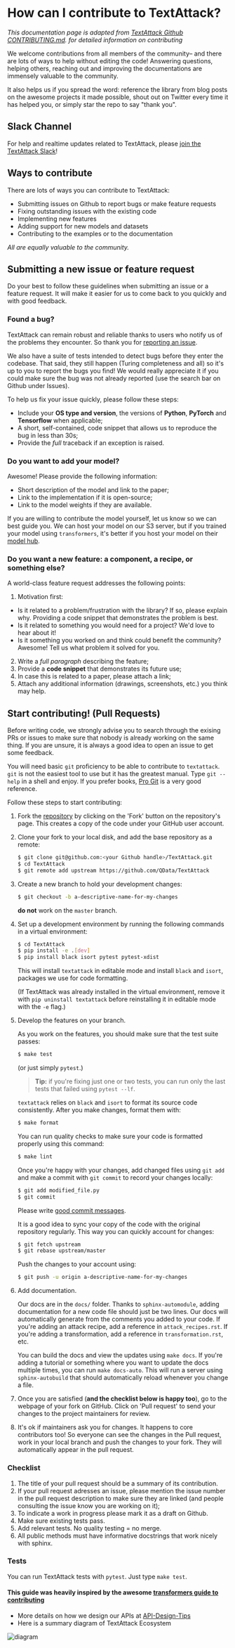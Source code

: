 How can I contribute to TextAttack?
============================================

*This documentation page is adapted from [TextAttack Github CONTRIBUTING.md](https://github.com/QData/TextAttack/blob/master/CONTRIBUTING.md). for detailed information on contributing*


We welcome contributions from all members of the community– and there are lots
of ways to help without editing the code! Answering questions, helping others, 
reaching out and improving the documentations are immensely valuable to the 
community.

It also helps us if you spread the word: reference the library from blog posts
on the awesome projects it made possible, shout out on Twitter every time it has
helped you, or simply star the repo to say "thank you".

## Slack Channel

For help and realtime updates related to TextAttack, please [join the TextAttack Slack](https://join.slack.com/t/textattack/shared_invite/zt-ez3ts03b-Nr55tDiqgAvCkRbbz8zz9g)!

## Ways to contribute

There are lots of ways you can contribute to TextAttack:
* Submitting issues on Github to report bugs or make feature requests
* Fixing outstanding issues with the existing code
* Implementing new features
* Adding support for new models and datasets
* Contributing to the examples or to the documentation

*All are equally valuable to the community.*

## Submitting a new issue or feature request

Do your best to follow these guidelines when submitting an issue or a feature
request. It will make it easier for us to come back to you quickly and with good
feedback.

### Found a bug?

TextAttack can remain robust and reliable thanks to users who notify us of
the problems they encounter. So thank you for [reporting an issue](https://github.com/QData/TextAttack/issues).

We also have a suite of tests intended to detect bugs before they enter the 
codebase. That said, they still happen (Turing completeness and all) so it's up
to you to report the bugs you find! We would really appreciate it if you could 
make sure the bug was not already reported (use the search bar on Github under 
Issues).

To help us fix your issue quickly, please follow these steps:

* Include your **OS type and version**, the versions of **Python**, **PyTorch** and
  **Tensorflow** when applicable;
* A short, self-contained, code snippet that allows us to reproduce the bug in
  less than 30s;
* Provide the *full* traceback if an exception is raised.

### Do you want to add your model?

Awesome! Please provide the following information:

* Short description of the model and link to the paper;
* Link to the implementation if it is open-source;
* Link to the model weights if they are available.

If you are willing to contribute the model yourself, let us know so we can best
guide you. We can host your model on our S3 server, but if you trained your
model using `transformers`, it's better if you host your model on their 
[model hub](https://huggingface.co/models).

### Do you want a new feature: a component, a recipe, or something else?

A world-class feature request addresses the following points:

1. Motivation first:
  * Is it related to a problem/frustration with the library? If so, please explain
    why. Providing a code snippet that demonstrates the problem is best.
  * Is it related to something you would need for a project? We'd love to hear
    about it!
  * Is it something you worked on and think could benefit the community?
    Awesome! Tell us what problem it solved for you.
2. Write a *full paragraph* describing the feature;
3. Provide a **code snippet** that demonstrates its future use;
4. In case this is related to a paper, please attach a link;
5. Attach any additional information (drawings, screenshots, etc.) you think may help.


## Start contributing! (Pull Requests)

Before writing code, we strongly advise you to search through the exising PRs or
issues to make sure that nobody is already working on the same thing. If you are
unsure, it is always a good idea to open an issue to get some feedback.

You will need basic `git` proficiency to be able to contribute to
`textattack`. `git` is not the easiest tool to use but it has the greatest
manual. Type `git --help` in a shell and enjoy. If you prefer books, [Pro
Git](https://git-scm.com/book/en/v2) is a very good reference.

Follow these steps to start contributing:

1. Fork the [repository](https://github.com/QData/TextAttack) by
   clicking on the 'Fork' button on the repository's page. This creates a copy of the code
   under your GitHub user account.

2. Clone your fork to your local disk, and add the base repository as a remote:

   ```bash
   $ git clone git@github.com:<your Github handle>/TextAttack.git
   $ cd TextAttack
   $ git remote add upstream https://github.com/QData/TextAttack
   ```

3. Create a new branch to hold your development changes:

   ```bash
   $ git checkout -b a-descriptive-name-for-my-changes
   ```

   **do not** work on the `master` branch.

4. Set up a development environment by running the following commands in a virtual environment:

   
   ```bash
   $ cd TextAttack
   $ pip install -e .[dev]
   $ pip install black isort pytest pytest-xdist
   ```
   
   This will install `textattack` in editable mode and install `black` and 
   `isort`, packages we use for code formatting.
   
   (If TextAttack was already installed in the virtual environment, remove
   it with `pip uninstall textattack` before reinstalling it in editable
   mode with the `-e` flag.)
   
5. Develop the features on your branch.

   As you work on the features, you should make sure that the test suite
   passes:

   ```bash
   $ make test
   ```
   
   (or just simply `pytest`.)
   
   > **Tip:** if you're fixing just one or two tests, you can run only the last tests that failed using `pytest --lf`.

   `textattack` relies on `black` and `isort` to format its source code
   consistently. After you make changes, format them with:

   ```bash
   $ make format
   ```

   You can run quality checks to make sure your code is formatted properly
   using this command:

   ```bash
   $ make lint
   ```

   Once you're happy with your changes, add changed files using `git add` and
   make a commit with `git commit` to record your changes locally:

   ```bash
   $ git add modified_file.py
   $ git commit
   ```

   Please write [good commit messages](https://chris.beams.io/posts/git-commit/).

   It is a good idea to sync your copy of the code with the original
   repository regularly. This way you can quickly account for changes:

   ```bash
   $ git fetch upstream
   $ git rebase upstream/master
   ```

   Push the changes to your account using:

   ```bash
   $ git push -u origin a-descriptive-name-for-my-changes
   ```

6. Add documentation.
   
   Our docs are in the `docs/` folder. Thanks to `sphinx-automodule`, adding 
   documentation for a new code file should just be two lines. Our docs will 
   automatically generate from the comments you added to your code. If you're 
   adding an attack recipe, add a reference in `attack_recipes.rst`. 
   If you're adding a transformation, add a reference in `transformation.rst`, etc. 

   You can build the docs and view the updates using `make docs`. If you're 
   adding a tutorial or something where you want to update the docs multiple
   times, you can run `make docs-auto`. This will run a server using 
   `sphinx-autobuild` that should automatically reload whenever you change
   a file.

7. Once you are satisfied (**and the checklist below is happy too**), go to the
   webpage of your fork on GitHub. Click on 'Pull request' to send your changes
   to the project maintainers for review.

8. It's ok if maintainers ask you for changes. It happens to core contributors
   too! So everyone can see the changes in the Pull request, work in your local
   branch and push the changes to your fork. They will automatically appear in
   the pull request.


### Checklist

1. The title of your pull request should be a summary of its contribution.
2. If your pull request adresses an issue, please mention the issue number in
   the pull request description to make sure they are linked (and people
   consulting the issue know you are working on it);
3. To indicate a work in progress please mark it as a draft on Github.
4. Make sure existing tests pass.
5. Add relevant tests. No quality testing = no merge.
6. All public methods must have informative docstrings that work nicely with sphinx.

### Tests

You can run TextAttack tests with `pytest`. Just type `make test`.


#### This guide was heavily inspired by the awesome [transformers guide to contributing](https://github.com/huggingface/transformers/blob/master/CONTRIBUTING.md)

+ More details on how we design our APIs at [API-Design-Tips](https://textattack.readthedocs.io/en/latest/1start/api-design-tips.html)
+ Here is a summary diagram of TextAttack Ecosystem

![diagram](/_static/imgs/intro/textattack_ecosystem.png)



